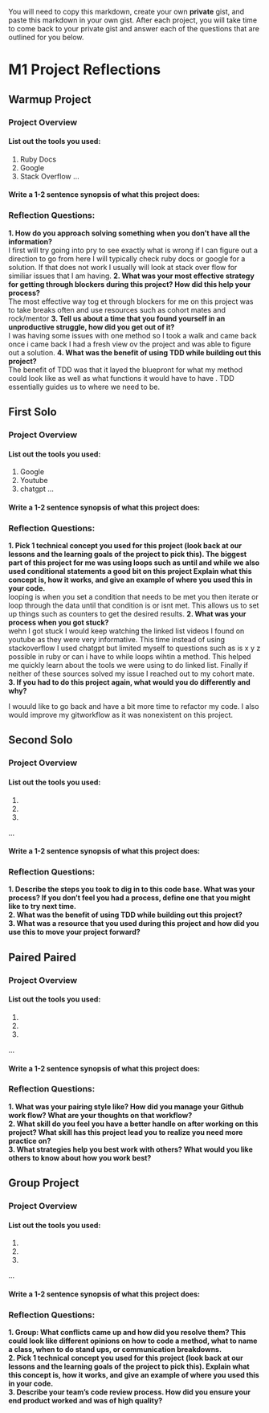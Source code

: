 You will need to copy this markdown, create your own **private** gist, and paste this markdown in your own gist. After each project, you will take time to come back to your private gist and answer each of the questions that are outlined for you below. 

# M1 Project Reflections

## Warmup Project 

### Project Overview

#### List out the tools you used:
1. Ruby Docs
2. Google
3. Stack Overflow
...

#### Write a 1-2 sentence synopsis of what this project does:

### Reflection Questions: 
**1. How do you approach solving something when you don’t have all the information?**<br />
I first will try going into pry to see exactly what is wrong if I can figure out a direction to go from here I will typically check ruby docs or google for a solution. If that does not work I usually will look at stack over flow for similiar issues that I am having.
**2. What was your most effective strategy for getting through blockers during this project? How did this help your process?**<br />
The most effective way tog et through blockers for me on this project was to take breaks often and use resources such as cohort mates and rock/mentor
**3. Tell us about a time that you found yourself in an unproductive struggle, how did you get out of it?**<br />
I was having some issues with one method so I took a walk and came back once i came back I had a fresh view ov the project and was able to figure out a solution.
**4. What was the benefit of using TDD while building out this project?**<br />
The benefit of TDD was that it layed the bluepront for what my method could look like as well as what functions it would have to have . TDD essentially guides us to where we need to be.

## First Solo

### Project Overview

#### List out the tools you used:
1. Google
2. Youtube
3. chatgpt
...

#### Write a 1-2 sentence synopsis of what this project does:

### Reflection Questions: 
**1. Pick 1 technical concept you used for this project (look back at our lessons and the learning goals of the project to pick this).
The biggest part of this project for me was using loops such as until and while we also used conditional statements a good bit on this project
Explain what this concept is, how it works, and give an example of where you used this in your code.**<br />
looping is when you set a condition that needs to be met you then iterate or loop through the data until that condition is or isnt met. This allows us to set up things such as counters to get the desired results.
**2. What was your process when you got stuck?**<br />
wehn I got stuck I would keep watching the linked list videos I found on youtube as they were very informative. This time instead of using stackoverflow I used chatgpt but limited myself to questions such as is x y z possible in ruby or can i have to while loops wihtin a method. This helped me quickly learn about the tools we were using to do linked list. Finally if neither of these sources solved my issue I reached out to my cohort mate.
**3. If you had to do this project again, what would you do differently and why?**<br />

I wouuld like to go back and have a bit more time to refactor my code. I also would improve my gitworkflow as it was nonexistent on this project.

## Second Solo

### Project Overview

#### List out the tools you used:
1.
2.
3.
...

#### Write a 1-2 sentence synopsis of what this project does:

### Reflection Questions: 
**1. Describe the steps you took to dig in to this code base. What was your process? If you don’t feel you had a process, define one that you might like to try next time.**<br />
**2. What was the benefit of using TDD while building out this project?**<br />
**3. What was a resource that you used during this project and how did you use this to move your project forward?**<br />

## Paired Paired

### Project Overview

#### List out the tools you used:
1.
2.
3.
...

#### Write a 1-2 sentence synopsis of what this project does:

### Reflection Questions: 
**1. What was your pairing style like? How did you manage your Github work flow? What are your thoughts on that workflow?**<br />
**2. What skill do you feel you have a better handle on after working on this project? What skill has this project lead you to realize you need more practice on?**<br />
**3. What strategies help you best work with others? What would you like others to know about how you work best?**<br />

## Group Project

### Project Overview

#### List out the tools you used:
1.
2.
3.
...

#### Write a 1-2 sentence synopsis of what this project does:

### Reflection Questions: 
**1. Group: What conflicts came up and how did you resolve them?  This could look like different opinions on how to code a method, what to name a class, when to do stand ups, or communication breakdowns.**<br />
**2. Pick 1 technical concept you used for this project (look back at our lessons and the learning goals of the project to pick this). Explain what this concept is, how it works, and give an example of where you used this in your code.**<br />
**3. Describe your team’s code review process. How did you ensure your end product worked and was of high quality?**<br />
